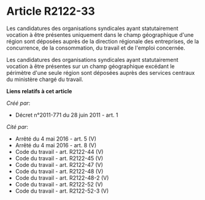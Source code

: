 # Article R2122-33

Les candidatures des organisations syndicales ayant statutairement vocation à être présentes uniquement dans le champ
géographique d'une région sont déposées auprès de la direction régionale des entreprises, de la concurrence, de la
consommation, du travail et de l'emploi concernée. 

Les candidatures des organisations syndicales ayant statutairement vocation à être présentes sur un champ géographique
excédant le périmètre d'une seule région sont déposées auprès des services centraux du ministère chargé du travail.

**Liens relatifs à cet article**

_Créé par_:

  - Décret n°2011-771 du 28 juin 2011 - art. 1

_Cité par_:

  - Arrêté du 4 mai 2016 - art. 5 (V)
  - Arrêté du 4 mai 2016 - art. 8 (V)
  - Code du travail - art. R2122-44 (V)
  - Code du travail - art. R2122-45 (V)
  - Code du travail - art. R2122-47 (V)
  - Code du travail - art. R2122-48 (V)
  - Code du travail - art. R2122-48-2 (V)
  - Code du travail - art. R2122-52 (V)
  - Code du travail - art. R2122-52-3 (V)
